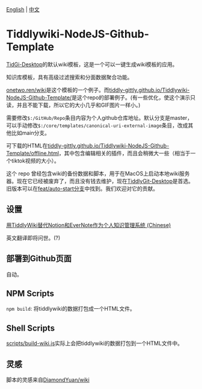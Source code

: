 [English](/README.md) | [中文](/README_zh-CN.md)

# Tiddlywiki-NodeJS-Github-Template

[TidGi-Desktop](https://github.com/tiddly-gittly/TidGi-Desktop)的默认wiki模板，这是一个可以一键生成wiki模板的应用。

知识库模板，具有高级过滤搜索和分面数据聚合功能。

[onetwo.ren/wiki](https://onetwo.ren/wiki)是这个模板的一个例子。而[tiddly-gittly.github.io/Tiddlywiki-NodeJS-Github-Template/](https://tiddly-gittly.github.io/Tiddlywiki-NodeJS-Github-Template/)是这个repo的部署例子。(有一些优化，使这个演示只读，并且不能下载，所以它的大小几乎和GIF图片一样小。)

需要修改`$:/GitHub/Repo`条目内容为个人github仓库地址。默认分支是master，可以手动修改`$:/core/templates/canonical-uri-external-image`条目，改成其他比如main分支。

可下载的HTML在[tiddly-gittly.github.io/Tiddlywiki-NodeJS-Github-Template/offline.html](https://tiddly-gittly.github.io/Tiddlywiki-NodeJS-Github-Template/offline.html)，其中包含编辑相关的插件，而且会稍微大一些（相当于一个tiktok视频的大小）。

这个 repo 曾经包含wiki的备份数据和脚本，用于在MacOS上启动本地wiki服务器。现在它已经被废弃了，而且没有钱去维护，现在[TiddlyGit-Desktop](https://github.com/tiddly-gittly/TiddlyGit-Desktop)是首选。旧版本可以在[feat/auto-start分支](https://github.com/tiddly-gittly/Tiddlywiki-NodeJS-Github-Template/tree/feat/auto-start)中找到。我们欢迎对它的贡献。

## 设置

[用TiddlyWiki替代Notion和EverNote作为个人知识管理系统 (Chinese)](https://onetwo.ren/%E7%94%A8tiddlywiki%E6%9B%BF%E4%BB%A3notion%E5%92%8Cevernote%E7%AE%A1%E7%90%86%E7%9F%A5%E8%AF%86/)

英文翻译即将问世。(?)

## 部署到Github页面

自动。

## NPM Scripts

`npm build`: 将tiddlywiki的数据打包成一个HTML文件。

## Shell Scripts

[scripts/build-wiki.js](scripts/build-wiki.js)实际上会把tiddlywiki的数据打包到一个HTML文件中。

## 灵感

脚本的灵感来自[DiamondYuan/wiki](https://github.com/DiamondYuan/wiki)